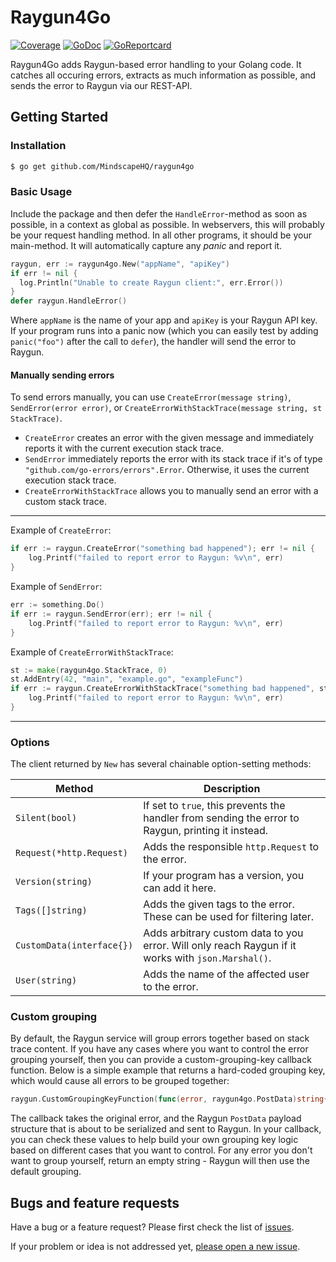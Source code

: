 # Raygun4Go
[![Coverage](http://gocover.io/_badge/github.com/MindscapeHQ/raygun4go)](http://gocover.io/github.com/MindscapeHQ/raygun4go)
[![GoDoc](https://godoc.org/github.com/MindscapeHQ/raygun4go?status.svg)](http://godoc.org/github.com/MindscapeHQ/raygun4go)
[![GoReportcard](http://goreportcard.com/badge/MindscapeHQ/raygun4go)](http://goreportcard.com/report/MindscapeHQ/raygun4go)

Raygun4Go adds Raygun-based error handling to your Golang code. It catches all occuring errors, extracts as much information as possible, and sends the error to Raygun via our REST-API.

## Getting Started

### Installation
```bash
$ go get github.com/MindscapeHQ/raygun4go
```

### Basic Usage

Include the package and then defer the `HandleError`-method as soon as possible, in a context as global as possible.
In webservers, this will probably be your request handling method. In all other programs, it should be your main-method.
It will automatically capture any _panic_ and report it.

```go
raygun, err := raygun4go.New("appName", "apiKey")
if err != nil {
  log.Println("Unable to create Raygun client:", err.Error())
}
defer raygun.HandleError()
```

Where ``appName`` is the name of your app and ``apiKey`` is your Raygun API key.
If your program runs into a panic now (which you can easily test by adding ``panic("foo")`` after the call to ``defer``), the handler will send the error to Raygun.

#### Manually sending errors

To send errors manually, you can use `CreateError(message string)`, `SendError(error error)`, or `CreateErrorWithStackTrace(message string, st StackTrace)`.
- `CreateError` creates an error with the given message and immediately reports it with the current execution stack trace.
- `SendError` immediately reports the error with its stack trace if it's of type `"github.com/go-errors/errors".Error`. Otherwise, it uses the current execution stack trace.
- `CreateErrorWithStackTrace` allows you to manually send an error with a custom stack trace.

---

Example of `CreateError`:
```go
if err := raygun.CreateError("something bad happened"); err != nil {
    log.Printf("failed to report error to Raygun: %v\n", err)
}
```

Example of `SendError`:
```go
err := something.Do()
if err := raygun.SendError(err); err != nil {
    log.Printf("failed to report error to Raygun: %v\n", err)
}
```

Example of `CreateErrorWithStackTrace`:
```go
st := make(raygun4go.StackTrace, 0)
st.AddEntry(42, "main", "example.go", "exampleFunc")
if err := raygun.CreateErrorWithStackTrace("something bad happened", st); err != nil {
    log.Printf("failed to report error to Raygun: %v\n", err)
}
```

---

### Options

The client returned by ``New`` has several chainable option-setting methods:

Method                    | Description
--------------------------|------------------------------------------------------------
`Silent(bool)`            | If set to `true`, this prevents the handler from sending the error to Raygun, printing it instead.
`Request(*http.Request)`  | Adds the responsible `http.Request` to the error.
`Version(string)`         | If your program has a version, you can add it here.
`Tags([]string)`          | Adds the given tags to the error. These can be used for filtering later.
`CustomData(interface{})` | Adds arbitrary custom data to you error. Will only reach Raygun if it works with `json.Marshal()`.
`User(string)`            | Adds the name of the affected user to the error.

### Custom grouping

By default, the Raygun service will group errors together based on stack trace content.
If you have any cases where you want to control the error grouping yourself, then you can provide a custom-grouping-key callback function.
Below is a simple example that returns a hard-coded grouping key, which would cause all errors to be grouped together:
```go
raygun.CustomGroupingKeyFunction(func(error, raygun4go.PostData)string{return "customGroupingKey"})
```

The callback takes the original error, and the Raygun `PostData` payload structure that is about to be serialized and sent to Raygun.
In your callback, you can check these values to help build your own grouping key logic based on different cases that you want to control.
For any error you don't want to group yourself, return an empty string - Raygun will then use the default grouping.

## Bugs and feature requests

Have a bug or a feature request? Please first check the list of [issues](https://github.com/MindscapeHQ/raygun4go/issues).

If your problem or idea is not addressed yet, [please open a new issue](https://github.com/MindscapeHQ/raygun4go/issues/new).
